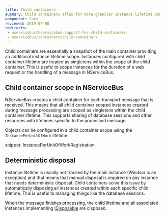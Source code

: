 ```yaml
---
title: Child containers
summary: Child containers allow for more granular instance lifetime configuration.
component: Core
reviewed: 2019-07-08
redirects:
 - nservicebus/nservicebus-support-for-child-containers
 - nservicebus/containers/child-containers
---
```


Child containers are essentially a snapshot of the main container providing an additional instance lifetime scope. Instances configured with child container lifetime are treated as singletons within the scope of the child container. This is useful to scope instances for the duration of a web request or the handling of a message in NServiceBus.


## Child container scope in NServiceBus

NServiceBus creates a child container for each transport message that is received. This means that all child container scoped instances created during message processing are scoped as singletons within the child container lifetime. This supports sharing of database sessions and other resources with lifetimes specific to the processed message.

Objects can be configured in a child container scope using the `InstancePerUnitOfWork` lifetime:

snippet: InstancePerUnitOfWorkRegistration


## Deterministic disposal

Instance lifetime is usually not tracked by the main instance (Windsor is an exception) and that means that manual disposal is required on any instance that needs deterministic disposal. Child containers solve this issue by automatically disposing all instances created within each specific child lifetime. This is useful to managing things like the database sessions.

When the message finishes processing, the child lifetime and all associated instances implementing [IDisposable](https://msdn.microsoft.com/en-us/library/system.idisposable.aspx) are disposed.